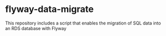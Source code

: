 # flyway-data-migrate
This repository includes a script that enables the migration of SQL data into an RDS database with Flyway
